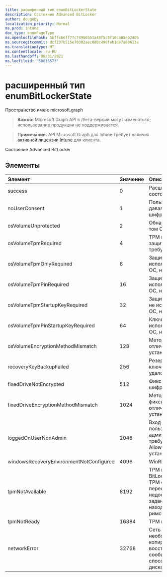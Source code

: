 ```yaml
---
title: расширенный тип enumBitLockerState
description: Состояние Advanced BitLocker
author: dougeby
localization_priority: Normal
ms.prod: intune
doc_type: enumPageType
ms.openlocfilehash: 5bffc66ff77c74986b51a48f5c8f10ca05eb2406
ms.sourcegitcommit: dcf237b515e70302aec0d0c490feb1de7a60613e
ms.translationtype: MT
ms.contentlocale: ru-RU
ms.lasthandoff: 08/31/2021
ms.locfileid: "58816573"
---
```

# <a name="advancedbitlockerstate-enum-type"></a>расширенный тип enumBitLockerState

Пространство имен: microsoft.graph

> **Важно:** Microsoft Graph API в /бета-версии могут изменяться; использование продукции не поддерживается.

> **Примечание.** API Microsoft Graph для Intune требует наличия [активной лицензии Intune](https://go.microsoft.com/fwlink/?linkid=839381) для клиента.

Состояние Advanced BitLocker

## <a name="members"></a>Элементы
|Элемент|Значение|Описание|
|:---|:---|:---|
|success|0|Расширенный успех состояния BitLocker|
|noUserConsent|1|Пользователь никогда не давал согласия на шифрование|
|osVolumeUnprotected|2|Обнаружен незащищаемый том ОС|
|osVolumeTpmRequired|4 |TPM не используется для защиты тома ОС, но требуется политикой|
|osVolumeTpmOnlyRequired|8 |Защита TPM только не используется для объема ОС, но требуется политикой|
|osVolumeTpmPinRequired|16 |Защита TPM+PIN не используется для объема ОС, но требуется политикой|
|osVolumeTpmStartupKeyRequired|32|Защита ключа TPM+Startup, не используемая для объема ОС, но требуется политикой|
|osVolumeTpmPinStartupKeyRequired|64|Ключ TPM+PIN+Startup, не используемый для объема ОС, но требуется политикой|
|osVolumeEncryptionMethodMismatch|128|Метод шифрования тома ОС отличается от метода, установленного политикой|
|recoveryKeyBackupFailed|256|Резервное копирование ключа восстановления не удалось|
|fixedDriveNotEncrypted|512|Фиксированный диск не шифруется|
|fixedDriveEncryptionMethodMismatch|1024|Метод шифрования фиксированного диска отличается от метода, установленного политикой|
|loggedOnUserNonAdmin|2048|Вход в систему пользователя не является администратором. Для этого требуется политика AllowStandardUserEncryption, установленная до 1|
|windowsRecoveryEnvironmentNotConfigured|4096|WinRE не настроен|
|tpmNotAvailable|8192|TPM не доступен для BitLocker. Это означает, что TPM отсутствует, или переопределение недоступного реестра TPM задано или осмий хост находится на портативном/римском диске.|
|tpmNotReady|16384|TPM не готова для BitLocker|
|networkError|32768|Сеть недоступна. Это необходимо для резервного копирования ключа восстановления. Это сообщается для устройств, способных шифрование диска|



